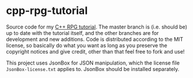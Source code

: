 # cpp-rpg-tutorial

Source code for my [C++ RPG tutorial](http://www.penguinprogrammer.co.uk/rpg-tutorial-2). The master branch is
(i.e. should be) up to date with the tutorial itself, and the other branches are for development and new additions.
Code is distributed according to the MIT license, so basically do what you want as long as you preserve the copyright
notices and give credit, other than that feel free to fork and use!

This project uses JsonBox for JSON manipulation, which the license file `JsonBox-license.txt` applies to. JsonBox should
be installed separately.
